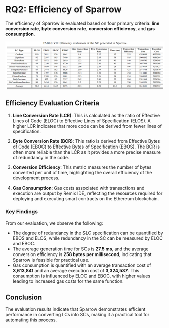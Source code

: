 # RQ2: Efficiency of Sparrow
The efficiency of Sparrow is evaluated based on four primary criteria: **line conversion rate**, **byte conversion rate**, **conversion efficiency**, and **gas consumption**. 

![eff_eval](../picture/tableVII.png)

## Efficiency Evaluation Criteria

1. **Line Conversion Rate (LCR)**: This is calculated as the ratio of Effective Lines of Code (ELOC) to Effective Lines of Specification (ELOS). A higher LCR indicates that more code can be derived from fewer lines of specification.

2. **Byte Conversion Rate (BCR)**: This ratio is derived from Effective Bytes of Code (EBOC) to Effective Bytes of Specification (EBOS). The BCR is often more reliable than the LCR as it provides a more precise measure of redundancy in the code.

3. **Conversion Efficiency**: This metric measures the number of bytes converted per unit of time, highlighting the overall efficiency of the development process.

4. **Gas Consumption**: Gas costs associated with transactions and execution are output by Remix IDE, reflecting the resources required for deploying and executing smart contracts on the Ethereum blockchain.

### Key Findings
From our evaluation, we observe the following:

- The degree of redundancy in the SLC specification can be quantified by EBOS and ELOS, while redundancy in the SC can be measured by ELOC and EBOC.
- The average generation time for SCs is **27.5 ms**, and the average conversion efficiency is **258 bytes per millisecond**, indicating that Sparrow is feasible for practical use.
- Gas consumption is quantified with an average transaction cost of **3,613,841** and an average execution cost of **3,324,537**. This consumption is influenced by ELOC and EBOC, with higher values leading to increased gas costs for the same function.


## Conclusion
The evaluation results indicate that Sparrow demonstrates efficient performance in converting LCs into SCs, making it a practical tool for automating this process. 

